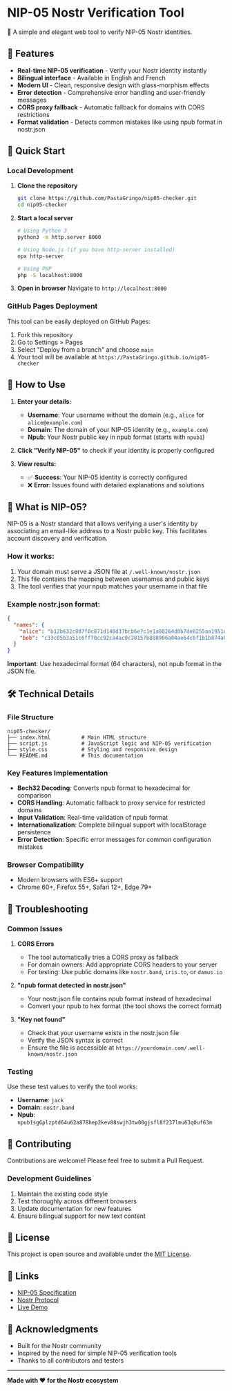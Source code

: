 # NIP-05 Nostr Verification Tool

🔐 A simple and elegant web tool to verify NIP-05 Nostr identities.

## 🌟 Features

- **Real-time NIP-05 verification** - Verify your Nostr identity instantly
- **Bilingual interface** - Available in English and French
- **Modern UI** - Clean, responsive design with glass-morphism effects
- **Error detection** - Comprehensive error handling and user-friendly messages
- **CORS proxy fallback** - Automatic fallback for domains with CORS restrictions
- **Format validation** - Detects common mistakes like using npub format in nostr.json

## 🚀 Quick Start

### Local Development

1. **Clone the repository**
   ```bash
   git clone https://github.com/PastaGringo/nip05-checker.git
   cd nip05-checker
   ```

2. **Start a local server**
   ```bash
   # Using Python 3
   python3 -m http.server 8000
   
   # Using Node.js (if you have http-server installed)
   npx http-server
   
   # Using PHP
   php -S localhost:8000
   ```

3. **Open in browser**
   Navigate to `http://localhost:8000`

### GitHub Pages Deployment

This tool can be easily deployed on GitHub Pages:

1. Fork this repository
2. Go to Settings > Pages
3. Select "Deploy from a branch" and choose `main`
4. Your tool will be available at `https://PastaGringo.github.io/nip05-checker`

## 📖 How to Use

1. **Enter your details:**
   - **Username**: Your username without the domain (e.g., `alice` for `alice@example.com`)
   - **Domain**: The domain of your NIP-05 identity (e.g., `example.com`)
   - **Npub**: Your Nostr public key in npub format (starts with `npub1`)

2. **Click "Verify NIP-05"** to check if your identity is properly configured

3. **View results:**
   - ✅ **Success**: Your NIP-05 identity is correctly configured
   - ❌ **Error**: Issues found with detailed explanations and solutions

## 🔧 What is NIP-05?

NIP-05 is a Nostr standard that allows verifying a user's identity by associating an email-like address to a Nostr public key. This facilitates account discovery and verification.

### How it works:

1. Your domain must serve a JSON file at `/.well-known/nostr.json`
2. This file contains the mapping between usernames and public keys
3. The tool verifies that your npub matches your username in that file

### Example nostr.json format:

```json
{
  "names": {
    "alice": "b12b632c887f0c871d140d37bcb6e7c1e1a80264d0b7de8255aa1951d9e1ff79",
    "bob": "c33c05b3a51c6ff70cc92ca4ac0c28157b888906a04ae64cbf1b1b874a00a8c0"
  }
}
```

**Important**: Use hexadecimal format (64 characters), not npub format in the JSON file.

## 🛠️ Technical Details

### File Structure

```
nip05-checker/
├── index.html          # Main HTML structure
├── script.js           # JavaScript logic and NIP-05 verification
├── style.css           # Styling and responsive design
└── README.md           # This documentation
```

### Key Features Implementation

- **Bech32 Decoding**: Converts npub format to hexadecimal for comparison
- **CORS Handling**: Automatic fallback to proxy service for restricted domains
- **Input Validation**: Real-time validation of npub format
- **Internationalization**: Complete bilingual support with localStorage persistence
- **Error Detection**: Specific error messages for common configuration mistakes

### Browser Compatibility

- Modern browsers with ES6+ support
- Chrome 60+, Firefox 55+, Safari 12+, Edge 79+

## 🐛 Troubleshooting

### Common Issues

1. **CORS Errors**
   - The tool automatically tries a CORS proxy as fallback
   - For domain owners: Add appropriate CORS headers to your server
   - For testing: Use public domains like `nostr.band`, `iris.to`, or `damus.io`

2. **"npub format detected in nostr.json"**
   - Your nostr.json file contains npub format instead of hexadecimal
   - Convert your npub to hex format (the tool shows the correct format)

3. **"Key not found"**
   - Check that your username exists in the nostr.json file
   - Verify the JSON syntax is correct
   - Ensure the file is accessible at `https://yourdomain.com/.well-known/nostr.json`

### Testing

Use these test values to verify the tool works:
- **Username**: `jack`
- **Domain**: `nostr.band`
- **Npub**: `npub1sg6plzptd64u62a878hep2kev88swjh3tw00gjsfl8f237lmu63q0uf63m`

## 🤝 Contributing

Contributions are welcome! Please feel free to submit a Pull Request.

### Development Guidelines

1. Maintain the existing code style
2. Test thoroughly across different browsers
3. Update documentation for new features
4. Ensure bilingual support for new text content

## 📄 License

This project is open source and available under the [MIT License](LICENSE).

## 🔗 Links

- [NIP-05 Specification](https://github.com/nostr-protocol/nips/blob/master/05.md)
- [Nostr Protocol](https://nostr.com/)
- [Live Demo](https://PastaGringo.github.io/nip05-checker)

## 🙏 Acknowledgments

- Built for the Nostr community
- Inspired by the need for simple NIP-05 verification tools
- Thanks to all contributors and testers

---

**Made with ❤️ for the Nostr ecosystem**